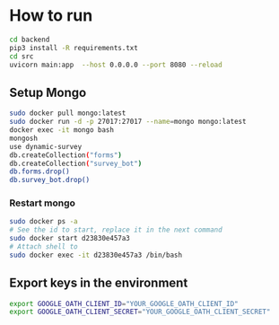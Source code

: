 # How to run

```sh
cd backend
pip3 install -R requirements.txt
cd src
uvicorn main:app  --host 0.0.0.0 --port 8080 --reload
```

## Setup Mongo

```sh
sudo docker pull mongo:latest
sudo docker run -d -p 27017:27017 --name=mongo mongo:latest
docker exec -it mongo bash
mongosh
use dynamic-survey
db.createCollection("forms")
db.createCollection("survey_bot")
db.forms.drop()
db.survey_bot.drop()
```

### Restart mongo
```sh
sudo docker ps -a
# See the id to start, replace it in the next command
sudo docker start d23830e457a3
# Attach shell to 
sudo docker exec -it d23830e457a3 /bin/bash
```

## Export keys in the environment

```sh
export GOOGLE_OATH_CLIENT_ID="YOUR_GOOGLE_OATH_CLIENT_ID"
export GOOGLE_OATH_CLIENT_SECRET="YOUR_GOOGLE_OATH_CLIENT_SECRET"
```
